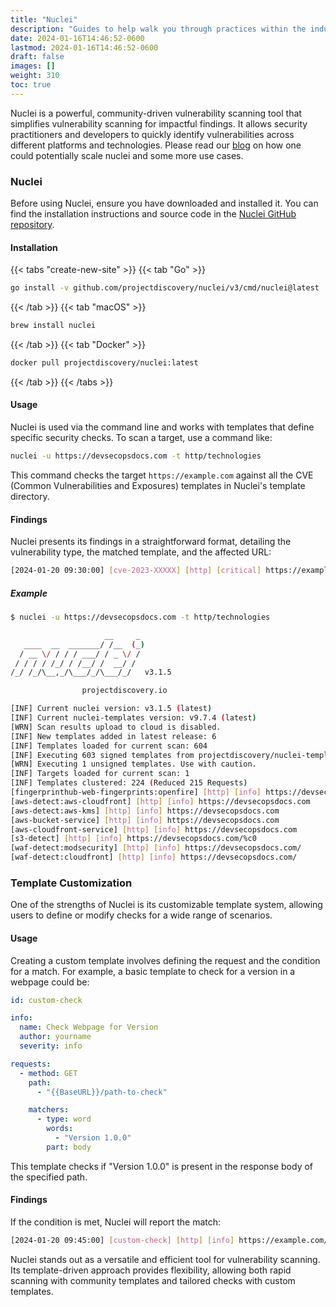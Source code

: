 ```yaml
---
title: "Nuclei"
description: "Guides to help walk you through practices within the industry."
date: 2024-01-16T14:46:52-0600
lastmod: 2024-01-16T14:46:52-0600
draft: false
images: []
weight: 310
toc: true
---
```


Nuclei is a powerful, community-driven vulnerability scanning tool that simplifies vulnerability scanning for impactful findings. It allows security practitioners and developers to quickly identify vulnerabilities across different platforms and technologies. Please read our [blog](/blog/nuclear-pond/) on how one could potentially scale nuclei and some more use cases.

### Nuclei

Before using Nuclei, ensure you have downloaded and installed it. You can find the installation instructions and source code in the [Nuclei GitHub repository](https://github.com/projectdiscovery/nuclei).

#### Installation

{{< tabs "create-new-site" >}}
{{< tab "Go" >}}

```bash
go install -v github.com/projectdiscovery/nuclei/v3/cmd/nuclei@latest
```

{{< /tab >}}
{{< tab "macOS" >}}

```bash
brew install nuclei
```

{{< /tab >}}
{{< tab "Docker" >}}

```bash
docker pull projectdiscovery/nuclei:latest
```

{{< /tab >}}
{{< /tabs >}}

#### Usage

Nuclei is used via the command line and works with templates that define specific security checks. To scan a target, use a command like:

```bash
nuclei -u https://devsecopsdocs.com -t http/technologies
```

This command checks the target `https://example.com` against all the CVE (Common Vulnerabilities and Exposures) templates in Nuclei's template directory.

#### Findings

Nuclei presents its findings in a straightforward format, detailing the vulnerability type, the matched template, and the affected URL:

```bash
[2024-01-20 09:30:00] [cve-2023-XXXXX] [http] [critical] https://example.com/vulnerable-path
```

##### Example

```bash
$ nuclei -u https://devsecopsdocs.com -t http/technologies        

                     __     _
   ____  __  _______/ /__  (_)
  / __ \/ / / / ___/ / _ \/ /
 / / / / /_/ / /__/ /  __/ /
/_/ /_/\__,_/\___/_/\___/_/   v3.1.5

                projectdiscovery.io

[INF] Current nuclei version: v3.1.5 (latest)
[INF] Current nuclei-templates version: v9.7.4 (latest)
[WRN] Scan results upload to cloud is disabled.
[INF] New templates added in latest release: 6
[INF] Templates loaded for current scan: 604
[INF] Executing 603 signed templates from projectdiscovery/nuclei-templates
[WRN] Executing 1 unsigned templates. Use with caution.
[INF] Targets loaded for current scan: 1
[INF] Templates clustered: 224 (Reduced 215 Requests)
[fingerprinthub-web-fingerprints:openfire] [http] [info] https://devsecopsdocs.com
[aws-detect:aws-cloudfront] [http] [info] https://devsecopsdocs.com
[aws-detect:aws-kms] [http] [info] https://devsecopsdocs.com
[aws-bucket-service] [http] [info] https://devsecopsdocs.com
[aws-cloudfront-service] [http] [info] https://devsecopsdocs.com
[s3-detect] [http] [info] https://devsecopsdocs.com/%c0
[waf-detect:modsecurity] [http] [info] https://devsecopsdocs.com/
[waf-detect:cloudfront] [http] [info] https://devsecopsdocs.com/
```

### Template Customization

One of the strengths of Nuclei is its customizable template system, allowing users to define or modify checks for a wide range of scenarios.

#### Usage

Creating a custom template involves defining the request and the condition for a match. For example, a basic template to check for a version in a webpage could be:

```yaml
id: custom-check

info:
  name: Check Webpage for Version
  author: yourname
  severity: info

requests:
  - method: GET
    path:
      - "{{BaseURL}}/path-to-check"

    matchers:
      - type: word
        words:
          - "Version 1.0.0"
        part: body
```

This template checks if "Version 1.0.0" is present in the response body of the specified path.

#### Findings

If the condition is met, Nuclei will report the match:

```bash
[2024-01-20 09:45:00] [custom-check] [http] [info] https://example.com/path-to-check
```

Nuclei stands out as a versatile and efficient tool for vulnerability scanning. Its template-driven approach provides flexibility, allowing both rapid scanning with community templates and tailored checks with custom templates.
